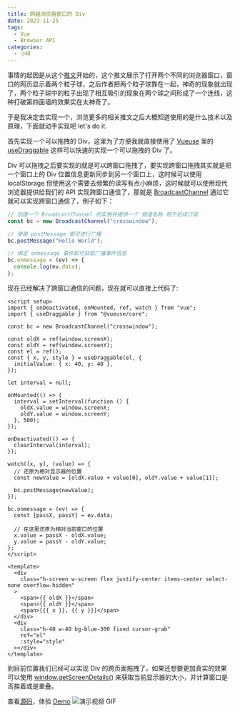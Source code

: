 ```yaml
---
title: 跨越浏览器窗口的 Div
date: 2023-11-25
tags:
  - Vue
  - Browser API
categories:
  - 小样
---
```


事情的起因是从这个[推文](https://twitter.com/_nonfigurativ_/status/1727322594570027343)开始的，这个推文展示了打开两个不同的浏览器窗口，窗口的网页显示着两个粒子球，之后作者把两个粒子球靠在一起，神奇的现象就出现了，两个粒子球中的粒子出现了相互吸引的现象在两个球之间形成了一个连线，这种打破第四面墙的效果实在太神奇了。

<!-- more -->

于是我决定去实现一个，浏览更多的相关推文之后大概知道使用的是什么技术以及原理，下面就动手实现吧 let's do it.

首先实现一个可以拖拽的 Div，这里为了方便我就直接使用了 [Vueuse](https://vueuse.org) 里的 [useDraggable](https://vueuse.org/core/usedraggable/#usedraggable) 这样可以快速的实现一个可以拖拽的 Div 了。

Div 可以拖拽之后要实现的就是可以跨窗口拖拽了，要实现跨窗口拖拽其实就是把一个窗口上的 Div 位置信息更新同步到另一个窗口上，这时候可以使用 localStorage 但使用这个需要去频繁的读写有点小麻烦，这时候就可以使用现代浏览器提供给我们的 API 实现跨窗口通信了，那就是 [BroadcastChannel](https://developer.mozilla.org/zh-CN/docs/Web/API/BroadcastChannel) 通过它就可以实现跨窗口通信了，例子如下：

```js
// 创建一个 BroadcastChannel 的实例并提供一个 频道名称 用于后续订阅
const bc = new BroadcastChannel("crosswindow");

// 使用 postMessage 即可进行广播
bc.postMessage("Hello World");

// 绑定 onmessage 事件即可获取广播事件信息
bc.onmessage = (ev) => {
  console.log(ev.data);
};
```

现在已经解决了跨窗口通信的问题，现在就可以直接上代码了:

```vue
<script setup>
import { onDeactivated, onMounted, ref, watch } from "vue";
import { useDraggable } from "@vueuse/core";

const bc = new BroadcastChannel("crosswindow");

const oldX = ref(window.screenX);
const oldY = ref(window.screenY);
const el = ref();
const { x, y, style } = useDraggable(el, {
  initialValue: { x: 40, y: 40 },
});

let interval = null;

onMounted(() => {
  interval = setInterval(function () {
    oldX.value = window.screenX;
    oldY.value = window.screenY;
  }, 500);
});

onDeactivated(() => {
  clearInterval(interval);
});

watch([x, y], (value) => {
  // 还原为相对显示器的位置
  const newValue = [oldX.value + value[0], oldY.value + value[1]];

  bc.postMessage(newValue);
});

bc.onmessage = (ev) => {
  const [passX, passY] = ev.data;

  // 在这里还原为相对当前窗口的位置
  x.value = passX - oldX.value;
  y.value = passY - oldY.value;
};
</script>

<template>
  <div
    class="h-screen w-screen flex justify-center items-center select-none overflow-hidden"
  >
    <span>{{ oldX }}</span>
    <span>{{ oldY }}</span>
    <span>[{{ x }}, {{ y }}]</span>
  </div>
  <div
    class="h-40 w-40 bg-blue-300 fixed cursor-grab"
    ref="el"
    :style="style"
  ></div>
</template>
```

到目前位置我们已经可以实现 Div 的跨页面拖拽了，如果还想要更加真实的效果可以使用 [window.getScreenDetails()](https://developer.mozilla.org/en-US/docs/Web/API/Window/getScreenDetails) 来获取当前显示器的大小，并计算窗口是否挨着或是重叠。

查看[源码](https://github.com/Fatpandac/DemoPlayground/tree/main/packages/crosswindow)，体验 <a href="/demo/crosswindow.html">Demo</a>
![演示视频 GIF](/images/crosswindow.gif)
